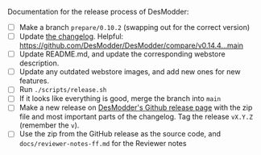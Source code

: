 Documentation for the release process of DesModder:

- [ ] Make a branch `prepare/0.10.2` (swapping out for the correct version)
- [ ] Update [the changelog](https://github.com/DesModder/DesModder/blob/main/docs/CHANGELOG.md). Helpful: https://github.com/DesModder/DesModder/compare/v0.14.4...main
- [ ] Update README.md, and update the corresponding webstore description.
- [ ] Update any outdated webstore images, and add new ones for new features.
- [ ] Run `./scripts/release.sh`
- [ ] If it looks like everything is good, merge the branch into `main`
- [ ] Make a new release on [DesModder's Github release page](https://github.com/DesModder/DesModder/releases) with the zip file and most important parts of the changelog. Tag the release `vX.Y.Z` (remember the `v`).
- [ ] Use the zip from the GitHub release as the source code, and `docs/reviewer-notes-ff.md` for the Reviewer notes
